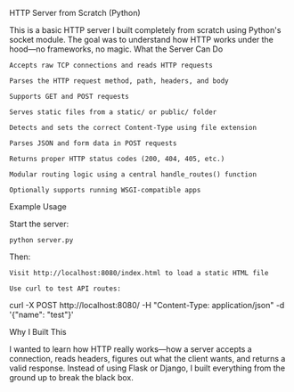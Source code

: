 HTTP Server from Scratch (Python)

This is a basic HTTP server I built completely from scratch using Python's socket module. The goal was to understand how HTTP works under the hood—no frameworks, no magic.
What the Server Can Do

    Accepts raw TCP connections and reads HTTP requests

    Parses the HTTP request method, path, headers, and body

    Supports GET and POST requests

    Serves static files from a static/ or public/ folder

    Detects and sets the correct Content-Type using file extension

    Parses JSON and form data in POST requests

    Returns proper HTTP status codes (200, 404, 405, etc.)

    Modular routing logic using a central handle_routes() function

    Optionally supports running WSGI-compatible apps

Example Usage

Start the server:
```
python server.py
```
Then:

    Visit http://localhost:8080/index.html to load a static HTML file

    Use curl to test API routes:

curl -X POST http://localhost:8080/ -H "Content-Type: application/json" -d '{"name": "test"}'

Why I Built This

I wanted to learn how HTTP really works—how a server accepts a connection, reads headers, figures out what the client wants, and returns a valid response. Instead of using Flask or Django, I built everything from the ground up to break the black box.
